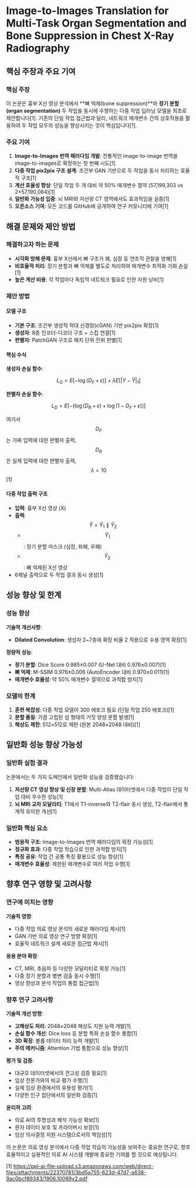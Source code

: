 # Image-to-Images Translation for Multi-Task Organ Segmentation and Bone Suppression in Chest X-Ray Radiography 

## 핵심 주장과 주요 기여

### 핵심 주장
이 논문은 흉부 X선 영상 분석에서 **뼈 억제(bone suppression)**와 **장기 분할(organ segmentation)** 두 작업을 동시에 수행하는 다중 작업 딥러닝 모델을 최초로 제안합니다[1]. 기존의 단일 작업 접근법과 달리, 네트워크 매개변수 간의 상호작용을 활용하여 두 작업 모두의 성능을 향상시키는 것이 핵심입니다[1].

### 주요 기여
1. **Image-to-Images 번역 패러다임 개발**: 전통적인 image-to-image 번역을 image-to-images로 확장하는 첫 번째 시도[1]
2. **다중 작업 pix2pix 구조 설계**: 조건부 GAN 기반으로 두 작업을 동시 처리하는 효율적 구조[1]
3. **계산 효율성 향상**: 단일 작업 두 개 대비 약 50% 매개변수 절약 (57,199,303 vs 2×57,190,084)[1]
4. **일반화 가능성 입증**: 뇌 MRI와 저선량 CT 영역에서도 효과적임을 실증[1]
5. **오픈소스 기여**: 모든 코드를 GitHub에 공개하여 연구 커뮤니티에 기여[1]

## 해결 문제와 제안 방법

### 해결하고자 하는 문제
- **시각화 방해 문제**: 흉부 X선에서 뼈 구조가 폐, 심장 등 연조직 관찰을 방해[1]
- **비효율적 처리**: 장기 분할과 뼈 억제를 별도로 처리하여 매개변수 최적화 기회 손실[1]
- **높은 계산 비용**: 각 작업마다 독립적 네트워크 필요로 인한 자원 낭비[1]

### 제안 방법

#### 모델 구조
- **기본 구조**: 조건부 생성적 적대 신경망(cGAN) 기반 pix2pix 확장[1]
- **생성자**: 8층 인코더-디코더 구조 + 스킵 연결[1]
- **판별자**: PatchGAN 구조로 패치 단위 진위 판별[1]

#### 핵심 수식
**생성자 손실 함수**:

$$L_G = E[-\log(D_F + \epsilon)] + \lambda E[|Y - \hat{Y}|_1]$$

**판별자 손실 함수**:

$$L_D = E[-(\log(D_R + \epsilon) + \log(1 - D_F + \epsilon))]$$

여기서 $$D_F$$는 가짜 입력에 대한 판별자 출력, $$D_R$$은 실제 입력에 대한 판별자 출력, $$\lambda = 10$$[1]

#### 다중 작업 출력 구조
- **입력**: 흉부 X선 영상 (X)
- **출력**: $$\hat{Y} = \hat{Y}_1 \parallel \hat{Y}_2$$
  - $$\hat{Y}_1$$: 장기 분할 마스크 (심장, 좌폐, 우폐)
  - $$\hat{Y}_2$$: 뼈 억제된 X선 영상
- 6채널 출력으로 두 작업 결과 동시 생성[1]

## 성능 향상 및 한계

### 성능 향상
**기술적 개선사항**:
- **Dilated Convolution**: 생성자 2~7층에 확장 비율 2 적용으로 수용 영역 확장[1]

**정량적 성능**:
- **장기 분할**: Dice Score 0.985±0.007 (U-Net 대비 0.976±0.007)[1]
- **뼈 억제**: M-SSIM 0.976±0.006 (AutoEncoder 대비 0.970±0.011)[1]
- **매개변수 효율성**: 약 50% 매개변수 절약으로 과적합 방지[1]

### 모델의 한계
1. **훈련 복잡성**: 다중 작업 모델이 300 에포크 필요 (단일 작업 250 에포크)[1]
2. **분할 품질**: 가끔 고립된 섬 형태의 거짓 양성 분할 발생[1]
3. **해상도 제한**: 512×512로 제한 (원본 2048×2048 대비)[1]

## 일반화 성능 향상 가능성

### 일반화 실험 결과
논문에서는 두 가지 도메인에서 일반화 성능을 검증했습니다:

1. **저선량 CT 영상 향상 및 신장 분할**: Multi-Atlas 데이터셋에서 다중 작업이 단일 작업 대비 우수한 성능[1]
2. **뇌 MRI 교차 모달리티**: T1에서 T1-inverse와 T2-flair 동시 생성, T2-flair에서 통계적 유의한 개선[1]

### 일반화 핵심 요소
- **범용적 구조**: Image-to-Images 번역 패러다임의 확장 가능성[1]
- **정규화 효과**: 다중 작업 학습으로 인한 과적합 방지[1]
- **특징 공유**: 작업 간 공통 특징 활용으로 성능 향상[1]
- **매개변수 효율성**: 제한된 매개변수로 여러 작업 수행[1]

## 향후 연구 영향 및 고려사항

### 연구에 미치는 영향

**기술적 영향**:
- 다중 작업 의료 영상 분석의 새로운 패러다임 제시[1]
- GAN 기반 의료 영상 연구 방향 확장[1]
- 효율적 네트워크 설계 새로운 접근법 제시[1]

**응용 분야 확장**:
- CT, MRI, 초음파 등 다양한 모달리티로 확장 가능[1]
- 다중 장기 분할과 병변 검출 동시 수행[1]
- 영상 향상과 분석 작업의 통합 접근법[1]

### 향후 연구 고려사항

**기술적 개선 방향**:
- **고해상도 처리**: 2048×2048 해상도 지원 능력 개발[1]
- **손실 함수 개선**: Dice loss 등 분할 특화 손실 함수 통합[1]
- **3D 확장**: 볼륨 데이터 처리 능력 개발[1]
- **주의 메커니즘**: Attention 기법 통합으로 성능 향상[1]

**평가 및 검증**:
- 대규모 데이터셋에서의 견고성 검증 필요[1]
- 임상 전문가와의 비교 평가 수행[1]
- 실제 임상 환경에서의 유용성 평가[1]
- 다양한 인구 집단에서의 일반화 검증[1]

**윤리적 고려**:
- 의료 AI의 투명성과 해석 가능성 확보[1]
- 환자 데이터 보호 및 프라이버시 보장[1]
- 임상 의사결정 지원 시스템으로서의 책임성[1]

이 논문은 의료 영상 분석에서 다중 작업 학습의 가능성을 보여주는 중요한 연구로, 향후 효율적이고 실용적인 의료 AI 시스템 개발에 중요한 기여를 할 것으로 예상됩니다.

[1] https://ppl-ai-file-upload.s3.amazonaws.com/web/direct-files/attachments/22370781/3bd5a755-623d-47d7-a638-9ac0bcf89343/1906.10089v2.pdf
